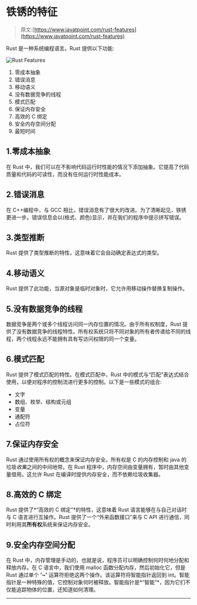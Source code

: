 # 铁锈的特征

> 原文:[https://www.javatpoint.com/rust-features](https://www.javatpoint.com/rust-features)

Rust 是一种系统编程语言。Rust 提供以下功能:

![Rust Features](../Images/a82bec09b265d183dca5c0be9a4a887f.png)

1.  零成本抽象
2.  错误消息
3.  移动语义
4.  没有数据竞争的线程
5.  模式匹配
6.  保证内存安全
7.  高效的 C 绑定
8.  安全内存空间分配
9.  最短时间

## 1.零成本抽象

在 Rust 中，我们可以在不影响代码运行时性能的情况下添加抽象。它提高了代码质量和代码的可读性，而没有任何运行时性能成本。

## 2.错误消息

在 C++编程中，与 GCC 相比，错误消息有了很大的改进。为了清晰起见，铁锈更进一步。错误信息会以(格式、颜色)显示，并在我们的程序中提示拼写错误。

## 3.类型推断

Rust 提供了类型推断的特性，这意味着它会自动确定表达式的类型。

## 4.移动语义

Rust 提供了此功能，当源对象是临时对象时，它允许用移动操作替换复制操作。

## 5.没有数据竞争的线程

数据竞争是两个或多个线程访问同一内存位置的情况。由于所有权制度，Rust 提供了没有数据竞争的线程特性。所有权系统只将不同对象的所有者传递给不同的线程，两个线程永远不能拥有具有写访问权限的同一个变量。

## 6.模式匹配

Rust 提供了模式匹配的特性。在模式匹配中，Rust 中的模式与“匹配”表达式结合使用，以便对程序的控制流进行更多的控制。以下是一些模式的组合:

*   文字
*   数组、枚举、结构或元组
*   变量
*   通配符
*   占位符

## 7.保证内存安全

Rust 通过使用所有权的概念来保证内存安全。所有权是 C 的内存控制和 java 的垃圾*收集*之间的中间地带。在 Rust 程序中，内存空间由变量拥有，暂时由其他变量借用。这允许 Rust 在编译时提供内存安全，而不依赖垃圾收集器。

## 8.高效的 C 绑定

Rust 提供了*“高效的 C 绑定”*的特性，这意味着 Rust 语言能够在与自己对话时与 C 语言进行互操作。Rust 提供了一个“外来函数接口”来与 C API 进行通信，同时利用其**所有权**系统来保证内存安全。

## 9.安全内存空间分配

在 Rust 中，内存管理是手动的，也就是说，程序员可以明确控制何时何地分配和释放内存。在 C 语言中，我们使用 malloc 函数分配内存，然后初始化它，但是 Rust 通过单个 **'~'** 运算符拒绝这两个操作。该运算符将智能指针返回到 int。智能指针是一种特殊的值，它控制对象何时被释放。智能指针是*“智能”*，因为它们不仅能追踪物体的位置，还知道如何清理。

* * *